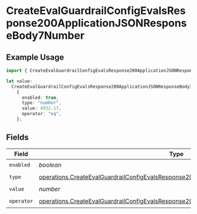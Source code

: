 # CreateEvalGuardrailConfigEvalsResponse200ApplicationJSONResponseBody7Number

## Example Usage

```typescript
import { CreateEvalGuardrailConfigEvalsResponse200ApplicationJSONResponseBody7Number } from "@orq-ai/node/models/operations";

let value:
  CreateEvalGuardrailConfigEvalsResponse200ApplicationJSONResponseBody7Number =
    {
      enabled: true,
      type: "number",
      value: 4932.17,
      operator: "eq",
    };
```

## Fields

| Field                                                                                                                                                                                                | Type                                                                                                                                                                                                 | Required                                                                                                                                                                                             | Description                                                                                                                                                                                          |
| ---------------------------------------------------------------------------------------------------------------------------------------------------------------------------------------------------- | ---------------------------------------------------------------------------------------------------------------------------------------------------------------------------------------------------- | ---------------------------------------------------------------------------------------------------------------------------------------------------------------------------------------------------- | ---------------------------------------------------------------------------------------------------------------------------------------------------------------------------------------------------- |
| `enabled`                                                                                                                                                                                            | *boolean*                                                                                                                                                                                            | :heavy_check_mark:                                                                                                                                                                                   | N/A                                                                                                                                                                                                  |
| `type`                                                                                                                                                                                               | [operations.CreateEvalGuardrailConfigEvalsResponse200ApplicationJSONResponseBody72Type](../../models/operations/createevalguardrailconfigevalsresponse200applicationjsonresponsebody72type.md)       | :heavy_check_mark:                                                                                                                                                                                   | N/A                                                                                                                                                                                                  |
| `value`                                                                                                                                                                                              | *number*                                                                                                                                                                                             | :heavy_check_mark:                                                                                                                                                                                   | N/A                                                                                                                                                                                                  |
| `operator`                                                                                                                                                                                           | [operations.CreateEvalGuardrailConfigEvalsResponse200ApplicationJSONResponseBody7Operator](../../models/operations/createevalguardrailconfigevalsresponse200applicationjsonresponsebody7operator.md) | :heavy_check_mark:                                                                                                                                                                                   | N/A                                                                                                                                                                                                  |